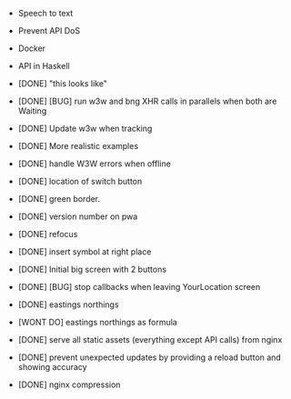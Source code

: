 - Speech to text
- Prevent API DoS
- Docker
- API in Haskell

- [DONE] "this looks like"
- [DONE] [BUG] run w3w and bng XHR calls in parallels when both are Waiting
- [DONE] Update w3w when tracking
- [DONE] More realistic examples
- [DONE] handle W3W errors when offline
- [DONE] location of switch button
- [DONE] green border.
- [DONE] version number on pwa
- [DONE] refocus
- [DONE] insert symbol at right place
- [DONE] Initial big screen with 2 buttons
- [DONE] [BUG] stop callbacks when leaving YourLocation screen
- [DONE] eastings northings
- [WONT DO] eastings northings as formula
- [DONE] serve all static assets (everything except API calls) from nginx
- [DONE] prevent unexpected updates by providing a reload button and showing accuracy
- [DONE] nginx compression
